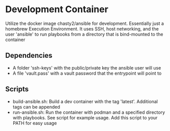 # Development Container
Utilize the docker image chasty2/ansible for development. Essentially just a homebrew Execution Environment. It uses SSH, host networking, and the user 'ansible' to run playbooks from a  directory that is bind-mounted to the container

## Dependencies
- A folder 'ssh-keys' with the public/private key the ansible user will use
- A file 'vault.pass' with a vault password that the entrypoint will point to

## Scripts
- build-ansible.sh: Build a dev container with the tag 'latest'. Additional tags can be appended
- run-ansible.sh: Run the container with podman and a specified directory with playbooks. See script for example usage. Add this script to your PATH for easy usage
